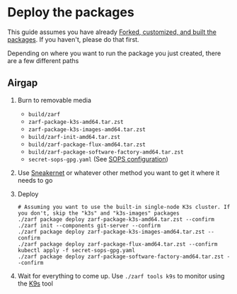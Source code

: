 # Deploy the packages

This guide assumes you have already [Forked, customized, and built the packages](fork-and-build.md). If you haven't, please do that first.

Depending on where you want to run the package you just created, there are a few different paths

## Airgap

1. Burn to removable media
    - `build/zarf`
    - `zarf-package-k3s-amd64.tar.zst`
    - `zarf-package-k3s-images-amd64.tar.zst`
    - `build/zarf-init-amd64.tar.zst`
    - `build/zarf-package-flux-amd64.tar.zst`
    - `build/zarf-package-software-factory-amd64.tar.zst`
    - `secret-sops-gpg.yaml` (See [SOPS configuration](sops.md))

2. Use [Sneakernet](https://en.wikipedia.org/wiki/Sneakernet) or whatever other method you want to get it where it needs to go

3. Deploy

   ```shell
   # Assuming you want to use the built-in single-node K3s cluster. If you don't, skip the "k3s" and "k3s-images" packages
   ./zarf package deploy zarf-package-k3s-amd64.tar.zst --confirm
   ./zarf init --components git-server --confirm
   ./zarf package deploy zarf-package-k3s-images-amd64.tar.zst --confirm
   ./zarf package deploy zarf-package-flux-amd64.tar.zst --confirm
   kubectl apply -f secret-sops-gpg.yaml
   ./zarf package deploy zarf-package-software-factory-amd64.tar.zst --confirm
   ```

4. Wait for everything to come up. Use `./zarf tools k9s` to monitor using the [K9s](https://github.com/derailed/k9s) tool
